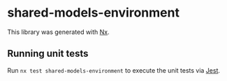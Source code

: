 # shared-models-environment

This library was generated with [Nx](https://nx.dev).

## Running unit tests

Run `nx test shared-models-environment` to execute the unit tests via [Jest](https://jestjs.io).
